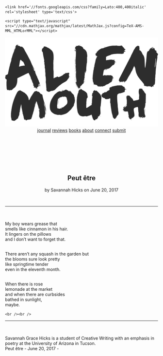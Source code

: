 <!DOCTYPE html>
<html>
  <!DOCTYPE html>
<head>
  <link href="../css/lightbox.css" rel="stylesheet">
  <script src="../css/lightbox.js"></script>
  <meta charset="utf-8">
  <meta http-equiv="X-UA-Compatible" content="IE=edge">
  <meta name="viewport" content="width=device-width, initial-scale=1">

  <meta property="og:url" content="http://alienmouth.com/drafts/hicks.html" />
  <meta property="og:description" content="Alien Mouth publishes writing and audio/visual art" />
  <meta property="og:type" content="article" />
  <meta property="og:title" content="Peut être" />
  <meta property="og:image" content="http://alienmouth.com/assets/img/og_image.png" />
  <meta property="og:site_name" content="Alien Mouth">


  <meta name="twitter:card" content="summary_large_image" />
  <meta name="twitter:site" content="@alienmouth" />
  <meta name="twitter:title" content="Peut être" />
  <meta name="twitter:description" content="Alien Mouth publishes writing and audio/visual art" />
  <meta name="twitter:image" content="http://alienmouth.com/assets/img/twitter.png" />

  <title>Peut être</title>
  <meta name="description" content="My boy wears grease that smells like cinnamon in his hair.It lingers on the pillows and I don’t want to forget that.There aren’t any squash in the garden but...">

  <!-- Google Fonts loaded here depending on setting in _data/options.yml true loads font, blank does not-->
  
    <link href='//fonts.googleapis.com/css?family=Lato:400,400italic' rel='stylesheet' type='text/css'>
  
  
  <!-- Load up MathJax script if needed ... specify in /_data/options.yml file-->
  
    <script type="text/javascript" src="//cdn.mathjax.org/mathjax/latest/MathJax.js?config=TeX-AMS-MML_HTMLorMML"></script>
  

  <link rel="stylesheet" type="text/css" href="/css/tufte.css">
  <!-- <link rel="stylesheet" type="text/css" href="/css/print.css" media="print"> -->

  <link rel="canonical" href="/drafts/hicks.html">

  <link rel="alternate" type="application/rss+xml" title="Alien Mouth" href="/feed.xml" />
</head>

  <body class="full-width">
    <!--- Header and nav template site-wide -->
<header>
	<a href="/"><img class="amlogo" src="/assets/img/logo.png" alt="CH"></a><br />
	<div class="nav_custom">
		<a href="/">journal</a>
		<a href="/reviews/">reviews</a>
		<a href="/books/">books</a>
		<a href="/about/">about</a>
		<a href="/connect/">connect</a>
		<a href="https://alienmouth.submittable.com/submit">submit</a>
	</div>
</header>
<br /><br />
    <article>
      <br />
<h1><center>Peut être</center></h1>
<p class="subtitle"><center>by Savannah Hicks on June 20, 2017</center></p><br />
<hr><br /><br />
<div class="custom_read">
	My boy wears grease that <br>
smells like cinnamon in his hair.<br>
It lingers on the pillows <br>
and I don’t want to forget that.<br><br>

There aren’t any squash in the garden but<br>
the blooms sure look pretty<br>
like springtime tender<br>
even in the eleventh month.<br><br>

When there is rose <br>
lemonade at the market<br>
and when there are curbsides <br>
bathed in sunlight, <br>
maybe.<br>

	<br /><br />
</div>
<hr><br /><br />
Savannah Grace Hicks is a student of Creative Writing with an emphasis in poetry at the University of Arizona in Tucson.
    </article>
    <span class="print-footer">Peut être - June 20, 2017 - </span>
	<script>
	  (function() {
	    var cx = '012309109243193332464:aa5o5mifvhy';
	    var gcse = document.createElement('script');
	    gcse.type = 'text/javascript';
	    gcse.async = true;
	    gcse.src = 'https://cse.google.com/cse.js?cx=' + cx;
	    var s = document.getElementsByTagName('script')[0];
	    s.parentNode.insertBefore(gcse, s);
	  })();
	</script>
	<gcse:search></gcse:search>
    <footer>
  <br />
</footer>
  </body>
</html>
